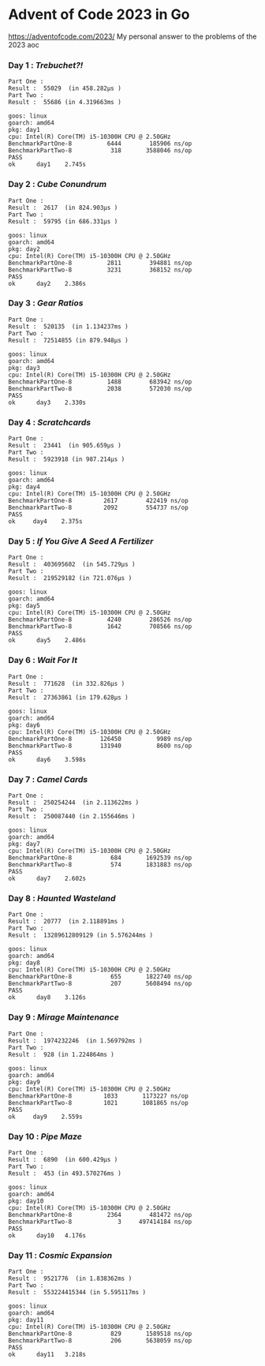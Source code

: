 # Advent of Code 2023 in Go

https://adventofcode.com/2023/
My personal answer to the problems of the 2023 aoc

### Day 1 : *Trebuchet?!*

```text
Part One :
Result :  55029  (in 458.282µs )
Part Two :
Result :  55686 (in 4.319663ms )
```

```text
goos: linux
goarch: amd64
pkg: day1
cpu: Intel(R) Core(TM) i5-10300H CPU @ 2.50GHz
BenchmarkPartOne-8   	    6444	    185906 ns/op
BenchmarkPartTwo-8   	     318	   3588046 ns/op
PASS
ok  	day1	2.745s
```

### Day 2 : *Cube Conundrum* 

```text
Part One :
Result :  2617  (in 824.903µs )
Part Two :
Result :  59795 (in 686.331µs )
```

```text
goos: linux
goarch: amd64
pkg: day2
cpu: Intel(R) Core(TM) i5-10300H CPU @ 2.50GHz
BenchmarkPartOne-8   	    2811	    394881 ns/op
BenchmarkPartTwo-8   	    3231	    368152 ns/op
PASS
ok  	day2	2.386s
```

### Day 3 : *Gear Ratios*

```text
Part One :
Result :  520135  (in 1.134237ms )
Part Two :
Result :  72514855 (in 879.948µs )
```

```text
goos: linux
goarch: amd64
pkg: day3
cpu: Intel(R) Core(TM) i5-10300H CPU @ 2.50GHz
BenchmarkPartOne-8   	    1488	    683942 ns/op
BenchmarkPartTwo-8   	    2038	    572030 ns/op
PASS
ok  	day3	2.330s
```

### Day 4 : *Scratchcards*

```text
Part One :
Result :  23441  (in 905.659µs )
Part Two :
Result :  5923918 (in 987.214µs )
```

 ```text
 goos: linux
 goarch: amd64
 pkg: day4
 cpu: Intel(R) Core(TM) i5-10300H CPU @ 2.50GHz
 BenchmarkPartOne-8   	    2617	    422419 ns/op
 BenchmarkPartTwo-8   	    2092	    554737 ns/op
 PASS
 ok  	day4	2.375s
 ```

### Day 5 : *If You Give A Seed A Fertilizer*

```text
Part One :
Result :  403695602  (in 545.729µs )
Part Two :
Result :  219529182 (in 721.076µs )
```

```text
goos: linux
goarch: amd64
pkg: day5
cpu: Intel(R) Core(TM) i5-10300H CPU @ 2.50GHz
BenchmarkPartOne-8   	    4240	    286526 ns/op
BenchmarkPartTwo-8   	    1642	    708566 ns/op
PASS
ok  	day5	2.486s
```

### Day 6 : *Wait For It*

```text
Part One :
Result :  771628  (in 332.826µs )
Part Two :
Result :  27363861 (in 179.628µs )
```

```text
goos: linux
goarch: amd64
pkg: day6
cpu: Intel(R) Core(TM) i5-10300H CPU @ 2.50GHz
BenchmarkPartOne-8   	  126450	      9989 ns/op
BenchmarkPartTwo-8   	  131940	      8600 ns/op
PASS
ok  	day6	3.598s
```

### Day 7 : *Camel Cards*

```text
Part One :
Result :  250254244  (in 2.113622ms )
Part Two :
Result :  250087440 (in 2.155646ms )
```

```text
goos: linux
goarch: amd64
pkg: day7
cpu: Intel(R) Core(TM) i5-10300H CPU @ 2.50GHz
BenchmarkPartOne-8   	     684	   1692539 ns/op
BenchmarkPartTwo-8   	     574	   1831883 ns/op
PASS
ok  	day7	2.602s
```

### Day 8 : *Haunted Wasteland*

```text
Part One :
Result :  20777  (in 2.118891ms )
Part Two :
Result :  13289612809129 (in 5.576244ms )
```

```text
goos: linux
goarch: amd64
pkg: day8
cpu: Intel(R) Core(TM) i5-10300H CPU @ 2.50GHz
BenchmarkPartOne-8   	     655	   1822740 ns/op
BenchmarkPartTwo-8   	     207	   5608494 ns/op
PASS
ok  	day8	3.126s
```

### Day 9 : *Mirage Maintenance*

```text
Part One :
Result :  1974232246  (in 1.569792ms )
Part Two :
Result :  928 (in 1.224864ms )
```

 ```text
 goos: linux
 goarch: amd64
 pkg: day9
 cpu: Intel(R) Core(TM) i5-10300H CPU @ 2.50GHz
 BenchmarkPartOne-8   	    1033	   1173227 ns/op
 BenchmarkPartTwo-8   	    1021	   1081865 ns/op
 PASS
 ok  	day9	2.559s
 ```

### Day 10 : *Pipe Maze*

```text
Part One :
Result :  6890  (in 600.429µs )
Part Two :
Result :  453 (in 493.570276ms )
```

```text
goos: linux
goarch: amd64
pkg: day10
cpu: Intel(R) Core(TM) i5-10300H CPU @ 2.50GHz
BenchmarkPartOne-8   	    2364	    481472 ns/op
BenchmarkPartTwo-8   	       3	 497414184 ns/op
PASS
ok  	day10	4.176s
```

 ### Day 11 : *Cosmic Expansion*

```text
Part One :
Result :  9521776  (in 1.838362ms )
Part Two :
Result :  553224415344 (in 5.595117ms )
```

```text
goos: linux
goarch: amd64
pkg: day11
cpu: Intel(R) Core(TM) i5-10300H CPU @ 2.50GHz
BenchmarkPartOne-8   	     829	   1589518 ns/op
BenchmarkPartTwo-8   	     206	   5638059 ns/op
PASS
ok  	day11	3.218s
```

